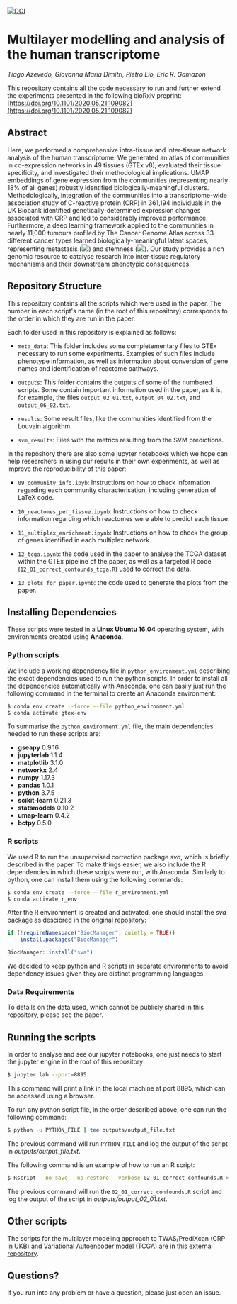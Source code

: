 [![DOI](https://zenodo.org/badge/265633374.svg)](https://zenodo.org/badge/latestdoi/265633374)


# Multilayer modelling and analysis of the human transcriptome

*Tiago Azevedo, Giovanna Maria Dimitri, Pietro Lio, Eric R. Gamazon*

This repository contains all the code necessary to run and further extend the experiments presented in the following bioRxiv preprint: [https://doi.org/10.1101/2020.05.21.109082](https://doi.org/10.1101/2020.05.21.109082)

## Abstract

Here, we performed a comprehensive intra-tissue and inter-tissue network analysis of the human transcriptome.
We generated an atlas of communities in co-expression networks in 49 tissues (GTEx v8), evaluated their tissue specificity, and investigated their methodological implications.
UMAP embeddings of gene expression from the communities (representing nearly 18% of all genes) robustly identified biologically-meaningful clusters.
Methodologically, integration of the communities into a transcriptome-wide association study of C-reactive protein (CRP) in 361,194 individuals in the UK Biobank identified genetically-determined expression changes associated with CRP and led to considerably improved performance.
Furthermore, a deep learning framework applied to the communities in nearly 11,000 tumours profiled by The Cancer Genome Atlas across 33 different cancer types learned biologically-meaningful latent spaces, representing metastasis (<img src="https://render.githubusercontent.com/render/math?math=p < 2.2 \times 10^{-16}">) and stemness (<img src="https://render.githubusercontent.com/render/math?math=p < 2.2 \times 10^{-16}">).
Our study provides a rich genomic resource to catalyse research into inter-tissue regulatory mechanisms and their downstream phenotypic consequences.


## Repository Structure

This repository contains all the scripts which were used in the paper. The number in each script's name (in the root of this repository) corresponds to the order in which they are run in the paper.

Each folder used in this repository is explained as follows:

* `meta_data`: This folder includes some completementary files to GTEx necessary to run some experiments. Examples of such files include phenotype information, as well as information about conversion of gene names and identification of reactome pathways.

* `outputs`: This folder contains the outputs of some of the numbered scripts. Some contain important information used in the paper, as it is, for example, the files `output_02_01.txt`, `output_04_02.txt`, and `output_06_02.txt`.

* `results`: Some result files, like the communities identified from the Louvain algorithm.

* `svm_results`: Files with the metrics resulting from the SVM predictions.


In the repository there are also some jupyter notebooks which we hope can help researchers in using our results in their own experiments, as well as improve the reproducibility of this paper:

* `09_community_info.ipyb`: Instructions on how to check information regarding each community characterisation, including generation of LaTeX code.

* `10_reactomes_per_tissue.ipynb`: Instructions on how to check information regarding which reactomes were able to predict each tissue.

* `11_multiplex_enrichment.ipynb`: Instructions on how to check the group of genes identified in each multiplex network.

* `12_tcga.ipynb`: the code used in the paper to analyse the TCGA dataset within the GTEx pipeline of the paper, as well as a targeted R code (`12_01_correct_confounds_tcga.R`) used to correct the data.

* `13_plots_for_paper.ipynb`: the code used to generate the plots from the paper.


## Installing Dependencies

These scripts were tested in a **Linux Ubuntu 16.04** operating system, with environments created using **Anaconda**. 

### Python scripts

We include a working dependency file in `python_environment.yml` describing the exact dependencies used to run the python scripts. In order to install all the dependencies automatically with Anaconda, one can easily just run the following command in the terminal to create an Anaconda environment:

```bash
$ conda env create --force --file python_environment.yml
$ conda activate gtex-env
```

To summarise the `python_environment.yml` file, the main dependencies needed to run these scripts are:

* **gseapy** 0.9.16
* **jupyterlab** 1.1.4
* **matplotlib** 3.1.0
* **networkx** 2.4
* **numpy** 1.17.3
* **pandas** 1.0.1
* **python** 3.7.5
* **scikit-learn** 0.21.3
* **statsmodels** 0.10.2
* **umap-learn** 0.4.2
* **bctpy** 0.5.0

### R scripts

We used R to run the unsupervised correction package *sva*, which is briefly described in the paper. To make things easier, we also include the R dependencies in which these scripts were run, with Anaconda. Similarly to python, one can install them using the following commands:

```bash
$ conda env create --force --file r_environment.yml
$ conda activate r_env
```

After the R environment is created and activated, one should install the *sva* package as descibred in the [original repository](https://bioconductor.org/packages/release/bioc/html/sva.html):

```R
if (!requireNamespace("BiocManager", quietly = TRUE))
    install.packages("BiocManager")

BiocManager::install("sva")
```

We decided to keep python and R scripts in separate environments to avoid dependency issues given they are distinct programming languages.


### Data Requirements

To details on the data used, which cannot be publicly shared in this repository, please see the paper.

## Running the scripts

In order to analyse and see our jupyter notebooks, one just needs to start the jupyter engine in the root of this repository:

```bash
$ jupyter lab --port=8895
```

This command will print a link in the local machine at port 8895, which can be accessed using a browser.


To run any python script file, in the order described above, one can run the following command:

```bash
$ python -u PYTHON_FILE | tee outputs/output_file.txt
```

The previous command will run `PYTHON_FILE` and log the output of the script in *outputs/output_file.txt*.


The following command is an example of how to run an R script:

```bash
$ Rscript --no-save --no-restore --verbose 02_01_correct_confounds.R > outputs/output_02_01.txt 2>&1
```

The previous command will run the `02_01_correct_confounds.R` script and log the output of the script in *outputs/output_02_01.txt*.


## Other scripts

The scripts for the multilayer modeling approach to TWAS/PrediXcan (CRP in UKB) and Variational Autoencoder model (TCGA) are in this [external repository](https://github.com/gamazonlab/MultilayerModelingTranscriptome).


## Questions?

If you run into any problem or have a question, please just open an issue.
